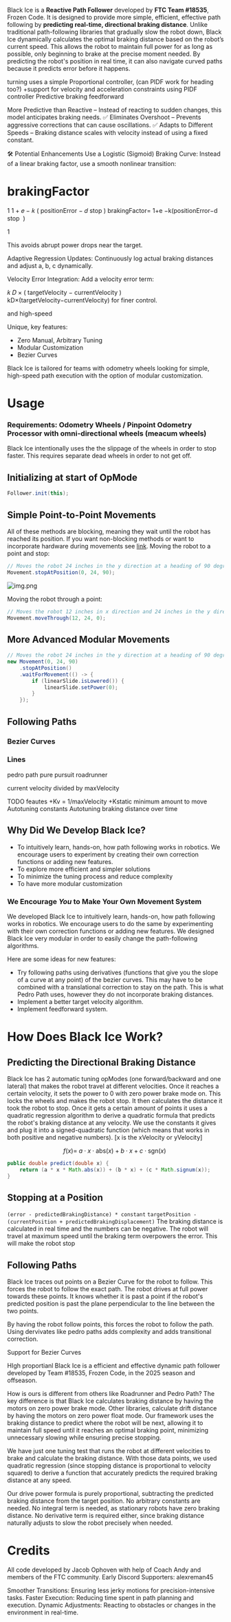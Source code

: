 Black Ice is a **Reactive Path Follower** developed by __FTC Team #18535__, Frozen Code.
It is designed to provide more simple, efficient, effective path following by **predicting real-time, directional braking distance**.
Unlike traditional path-following libraries that gradually slow the robot down,
Black Ice dynamically calculates the optimal braking distance based on the robot’s current speed.
This allows the robot to maintain full power for as long as possible, only beginning to brake at the precise moment needed.
By predicting the robot's position in real time, it can also navigate curved paths because it predicts error before it happens.

turning uses a simple Proportional controller, (can PIDF work for heading too?)
+support for velocity and acceleration constraints using PIDF controller
Predictive braking feedforward

More Predictive than Reactive – Instead of reacting to sudden changes, this model anticipates braking needs.
✅ Eliminates Overshoot – Prevents aggressive corrections that can cause oscillations.
✅ Adapts to Different Speeds – Braking distance scales with velocity instead of using a fixed constant.

🛠 Potential Enhancements
Use a Logistic (Sigmoid) Braking Curve:
Instead of a linear braking factor, use a smooth nonlinear transition:

brakingFactor
=
1
1
+
𝑒
−
𝑘
(
positionError
−
𝑑
stop
)
brakingFactor=
1+e
−k(positionError−d
stop
​
)

1
​

This avoids abrupt power drops near the target.

Adaptive Regression Updates:
Continuously log actual braking distances and adjust a, b, c dynamically.

Velocity Error Integration:
Add a velocity error term:

𝑘
𝐷
×
(
targetVelocity
−
currentVelocity
)
kD×(targetVelocity−currentVelocity)
for finer control.

and high-speed

Unique, key features:
- Zero Manual, Arbitrary Tuning
- Modular Customization
- Bezier Curves

Black Ice is tailored for teams with odometry wheels looking for simple, high-speed path execution with the option of modular customization.

# Usage
### Requirements: Odometry Wheels / Pinpoint Odometry Processor with omni-directional wheels (meacum wheels)
Black Ice intentionally uses the the slippage of the wheels in order to stop faster. This requires separate dead wheels in order to not get off.

## Initializing at start of OpMode
```java
Follower.init(this);
```

## Simple Point-to-Point Movements
All of these methods are blocking, meaning they wait until the robot has reached its position.
If you want non-blocking methods or want to incorporate hardware during movements see [link](#More-Advanced-Modular-Movements).
Moving the robot to a point and stop:
```java
// Moves the robot 24 inches in the y direction at a heading of 90 degrees and stops.
Movement.stopAtPosition(0, 24, 90);
```
![img.png](img.png)

Moving the robot through a point:
```java
// Moves the robot 12 inches in x direction and 24 inches in the y direction at a heading of 0 degrees
Movement.moveThrough(12, 24, 0);
```

## More Advanced Modular Movements
```java
// Moves the robot 24 inches in the y direction at a heading of 90 degrees and stops. When the linearSlide is lowered it will turn off the power. Passing an argument into `.waitForMovement` is optional but if you do it will run the function every loop.
new Movement(0, 24, 90)
    .stopAtPosition()
    .waitForMovement(() -> {
        if (linearSlide.isLowered()) {
            linearSlide.setPower(0);
        }
    });
```

## Following Paths
### Bezier Curves

### Lines

pedro path
pure pursuit
roadrunner

current velocity divided by maxVelocity

TODO feautes +Kv = 1/maxVelocity +Kstatic minimum amount to move
Autotuning constants
Autotuning braking distance over time

## Why Did We Develop Black Ice?
- To intuitively learn, hands-on, how path following works in robotics. We encourage users to experiment by creating their own correction functions or adding new features.
- To explore more efficient and simpler solutions
- To minimize the tuning process and reduce complexity
- To have more modular customization

### We Encourage *You* to Make Your Own Movement System
We developed Black Ice to intuitively learn, hands-on, how path following works in robotics. We encourage users to do the same by experimenting with their own correction functions or adding new features. We designed Black Ice very modular in order to easily change the path-following algorithms.

Here are some ideas for new features:
- Try following paths using derivatives (functions that give you the slope of a curve at any point) of the bezier curves. This may have to be combined with a translational correction to stay on the path. This is what Pedro Path uses, however they do not incorporate braking distances.
- Implement a better target velocity algorithm.
- Implement feedforward system.

# How Does Black Ice Work?

## Predicting the Directional Braking Distance
Black Ice has 2 automatic tuning opModes (one forward/backward and one lateral) that makes the robot travel at different velocities. Once it reaches a certain velocity, it sets the power to 0 with zero power brake mode on. This locks the wheels and makes the robot stop. It then calculates the distance it took the robot to stop. Once it gets a certain amount of points it uses a quadratic regression algorithm to derive a quadratic formula that predicts the robot's braking distance at any velocity.
We use the constants it gives and plug it into a signed-quadratic function (which means that works in both positive and negative numbers). [x is the xVelocity or yVelocity]

$$
f(x) = \ a \cdot x \cdot \text{abs}(x) + b \cdot x + c \cdot \text{sgn}(x) \
$$
```java
public double predict(double x) {
    return (a * x * Math.abs(x)) + (b * x) + (c * Math.signum(x));
}
```

## Stopping at a Position
`(error - predictedBrakingDistance) * constant`
`targetPosition - (currentPosition + predictedBrakingDisplacement)`
The braking distance is calculated in real time and the numbers can be negative. The robot will travel at maximum speed until the braking term overpowers the error. This will make the robot stop

## Following Paths
Black Ice traces out points on a Bezier Curve for the robot to follow. This forces the robot to follow the exact path.
The robot drives at full power towards these points. It knows whether it is past a point if the robot's predicted position is past the plane perpendicular to the line between the two points. 



By having the robot follow points, this forces the robot to follow the path. Using dervivates like pedro paths adds complexity and adds transitional correction.

Support for Bezier Curves

HIgh proportianl
Black Ice is a efficient and effective dynamic path follower developed by Team #18535, Frozen Code, in the 2025 season and offseason.

How is ours is different from others like Roadrunner and Pedro Path? The key difference is that Black Ice calculates braking distance by having the motors on zero power brake mode. Other libraries, calculate drift distance by having the motors on zero power float mode. Our framework uses the braking distance to predict where the robot will be next, allowing it to maintain full speed until it reaches an optimal braking point, minimizing unnecessary slowing while ensuring precise stopping.

We have just one tuning test that runs the robot at different velocities to brake and calculate the braking distance. With those data points, we used quadratic regression (since stopping distance is proportional to velocity squared) to derive a function that accurately predicts the required braking distance at any speed.

Our drive power formula is purely proportional, subtracting the predicted braking distance from the target position. No arbitrary constants are needed. No integral term is needed, as stationary robots have zero braking distance. No derivative term is required either, since braking distance naturally adjusts to slow the robot precisely when needed.

# Credits
All code developed by Jacob Ophoven with help of Coach Andy and members of the FTC community.
Early Discord Supporters: alexreman45


Smoother Transitions: Ensuring less jerky motions for precision-intensive tasks.
Faster Execution: Reducing time spent in path planning and execution.
Dynamic Adjustments: Reacting to obstacles or changes in the environment in real-time.
